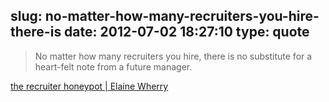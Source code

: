 slug: no-matter-how-many-recruiters-you-hire-there-is
date: 2012-07-02 18:27:10
type: quote
---

> No matter how many recruiters you hire, there is no substitute for a heart-felt note from a future manager.

[the recruiter honeypot | Elaine Wherry](http://www.ewherry.com/2012/06/the-recruiter-honeypot/)
